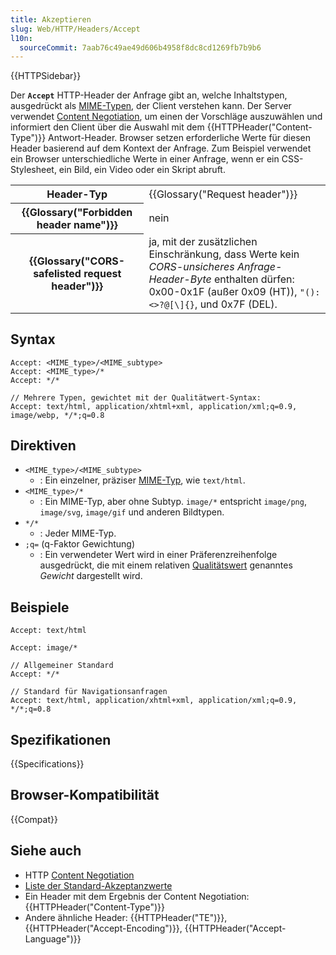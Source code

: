 ```yaml
---
title: Akzeptieren
slug: Web/HTTP/Headers/Accept
l10n:
  sourceCommit: 7aab76c49ae49d606b4958f8dc8cd1269fb7b9b6
---
```


{{HTTPSidebar}}

Der **`Accept`** HTTP-Header der Anfrage gibt an, welche Inhaltstypen, ausgedrückt als [MIME-Typen](/de/docs/Web/HTTP/Basics_of_HTTP/MIME_types), der Client verstehen kann. Der Server verwendet [Content Negotiation](/de/docs/Web/HTTP/Content_negotiation), um einen der Vorschläge auszuwählen und informiert den Client über die Auswahl mit dem {{HTTPHeader("Content-Type")}} Antwort-Header. Browser setzen erforderliche Werte für diesen Header basierend auf dem Kontext der Anfrage. Zum Beispiel verwendet ein Browser unterschiedliche Werte in einer Anfrage, wenn er ein CSS-Stylesheet, ein Bild, ein Video oder ein Skript abruft.

<table class="properties">
  <tbody>
    <tr>
      <th scope="row">Header-Typ</th>
      <td>{{Glossary("Request header")}}</td>
    </tr>
    <tr>
      <th scope="row">{{Glossary("Forbidden header name")}}</th>
      <td>nein</td>
    </tr>
    <tr>
      <th scope="row">
        {{Glossary("CORS-safelisted request header")}}
      </th>
      <td>
        ja, mit der zusätzlichen Einschränkung, dass Werte kein
        <em>CORS-unsicheres Anfrage-Header-Byte</em> enthalten dürfen: 0x00-0x1F (außer 0x09 (HT)),
        <code>"():&#x3C;>?@[\]{}</code>, und 0x7F (DEL).
      </td>
    </tr>
  </tbody>
</table>

## Syntax

```http
Accept: <MIME_type>/<MIME_subtype>
Accept: <MIME_type>/*
Accept: */*

// Mehrere Typen, gewichtet mit der Qualitätwert-Syntax:
Accept: text/html, application/xhtml+xml, application/xml;q=0.9, image/webp, */*;q=0.8
```

## Direktiven

- `<MIME_type>/<MIME_subtype>`
  - : Ein einzelner, präziser [MIME-Typ](/de/docs/Web/HTTP/Basics_of_HTTP/MIME_types), wie `text/html`.
- `<MIME_type>/*`
  - : Ein MIME-Typ, aber ohne Subtyp. `image/*` entspricht `image/png`, `image/svg`, `image/gif` und anderen Bildtypen.
- `*/*`
  - : Jeder MIME-Typ.
- `;q=` (q-Faktor Gewichtung)
  - : Ein verwendeter Wert wird in einer Präferenzreihenfolge ausgedrückt, die mit einem relativen [Qualitätswert](/de/docs/Glossary/Quality_values) genanntes _Gewicht_ dargestellt wird.

## Beispiele

```http
Accept: text/html

Accept: image/*

// Allgemeiner Standard
Accept: */*

// Standard für Navigationsanfragen
Accept: text/html, application/xhtml+xml, application/xml;q=0.9, */*;q=0.8
```

## Spezifikationen

{{Specifications}}

## Browser-Kompatibilität

{{Compat}}

## Siehe auch

- HTTP [Content Negotiation](/de/docs/Web/HTTP/Content_negotiation)
- [Liste der Standard-Akzeptanzwerte](/de/docs/Web/HTTP/Content_negotiation/List_of_default_Accept_values)
- Ein Header mit dem Ergebnis der Content Negotiation: {{HTTPHeader("Content-Type")}}
- Andere ähnliche Header: {{HTTPHeader("TE")}}, {{HTTPHeader("Accept-Encoding")}}, {{HTTPHeader("Accept-Language")}}
